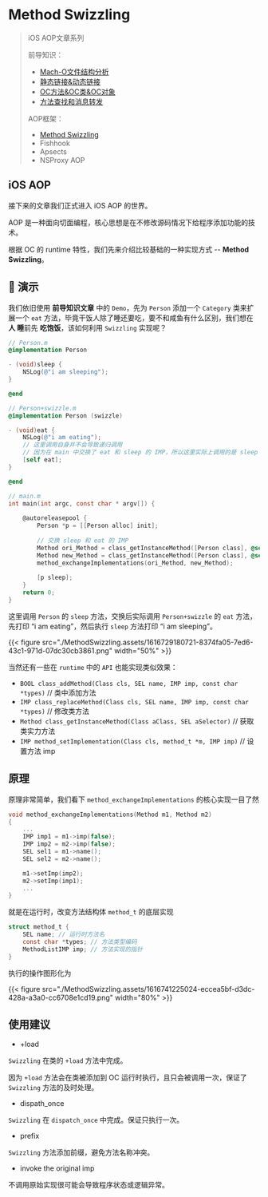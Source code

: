 # Method Swizzling


>  iOS AOP文章系列
>
>  前导知识：
>  * [Mach-O文件结构分析](https://houugen.fun/posts/mach-o%E6%96%87%E4%BB%B6%E7%BB%93%E6%9E%84%E5%88%86%E6%9E%90.html)
>  * [静态链接&动态链接](https://houugen.fun/posts/%E9%9D%99%E6%80%81%E9%93%BE%E6%8E%A5%E5%8A%A8%E6%80%81%E9%93%BE%E6%8E%A5.html)
>  * [OC方法&OC类&OC对象](https://houugen.fun/posts/oc%E6%96%B9%E6%B3%95oc%E7%B1%BBoc%E5%AF%B9%E8%B1%A1.html)
>  * [方法查找和消息转发](https://houugen.fun/posts/%E6%96%B9%E6%B3%95%E6%9F%A5%E6%89%BE%E5%92%8C%E6%B6%88%E6%81%AF%E8%BD%AC%E5%8F%91.html)
>
>  AOP框架：
>  * [Method Swizzling](https://houugen.fun/posts/method-swizzling.html)
>  * Fishhook
>  * Apsects
>  * NSProxy AOP

## iOS AOP

接下来的文章我们正式进入 iOS AOP 的世界。

AOP 是一种面向切面编程，核心思想是在不修改源码情况下给程序添加功能的技术。

根据 OC 的 runtime 特性，我们先来介绍比较基础的一种实现方式 -- **Method Swizzling**。

## 🌰 演示

我们依旧使用 **前导知识文章** 中的 `Demo`，先为 `Person` 添加一个 `Category` 类来扩展一个 `eat` 方法，毕竟干饭人除了睡还要吃，要不和咸鱼有什么区别，我们想在 **人 睡**前先 **吃饱饭**，该如何利用 `Swizzling` 实现呢？

```objective-c
// Person.m
@implementation Person

- (void)sleep {
    NSLog(@"i am sleeping");
}

@end

// Person+swizzle.m
@implementation Person (swizzle)

- (void)eat {
    NSLog(@"i am eating");
    // 这里调用自身并不会导致递归调用
    // 因为在 main 中交换了 eat 和 sleep 的 IMP，所以这里实际上调用的是 sleep
    [self eat];
}

@end

// main.m
int main(int argc, const char * argv[]) {
    
    @autoreleasepool {
        Person *p = [[Person alloc] init];
        
        // 交换 sleep 和 eat 的 IMP
        Method ori_Method = class_getInstanceMethod([Person class], @selector(sleep));
        Method new_Method = class_getInstanceMethod([Person class], @selector(eat));
        method_exchangeImplementations(ori_Method, new_Method);
        
        [p sleep];
    }
    return 0;
}
```

这里调用 `Person` 的 `sleep` 方法，交换后实际调用 `Person+swizzle` 的 `eat` 方法，先打印 “i am eating”，然后执行 `sleep` 方法打印 “i am sleeping”。

{{< figure src="./MethodSwizzling.assets/1616729180721-8374fa05-7ed6-43c1-971d-07dc30cb3861.png" width="50%" >}}

当然还有一些在 `runtime` 中的 `API` 也能实现类似效果：

- `BOOL class_addMethod(Class cls, SEL name, IMP imp, const char *types)` // 类中添加方法
- `IMP class_replaceMethod(Class cls, SEL name, IMP imp, const char *types)` // 修改类方法
- `Method class_getInstanceMethod(Class aClass, SEL aSelector)` // 获取类实力方法
- `IMP method_setImplementation(Class cls, method_t *m, IMP imp)` // 设置方法 imp

## 原理

原理非常简单，我们看下 `method_exchangeImplementations` 的核心实现一目了然

```c
void method_exchangeImplementations(Method m1, Method m2)
{
    ...
    IMP imp1 = m1->imp(false);
    IMP imp2 = m2->imp(false);
    SEL sel1 = m1->name();
    SEL sel2 = m2->name();

    m1->setImp(imp2);
    m2->setImp(imp1);
    ...
}
```

就是在运行时，改变方法结构体 `method_t` 的底层实现

```c
struct method_t {
    SEL name; // 运行时方法名
    const char *types; // 方法类型编码
    MethodListIMP imp; // 方法实现的指针
}
```

执行的操作图形化为

{{< figure src="./MethodSwizzling.assets/1616741225024-eccea5bf-d3dc-428a-a3a0-cc6708e1cd19.png" width="80%" >}}

## 使用建议

- +load 

`Swizzling` 在类的 `+load` 方法中完成。

因为 `+load`  方法会在类被添加到 OC 运行时执行，且只会被调用一次，保证了 `Swizzling` 方法的及时处理。



- dispath_once

`Swizzling` 在 `dispatch_once` 中完成。保证只执行一次。



- prefix

`Swizzling` 方法添加前缀，避免方法名称冲突。



- invoke the original imp

不调用原始实现很可能会导致程序状态或逻辑异常。

